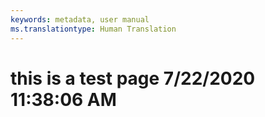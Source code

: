 ```yaml
---
keywords: metadata, user manual
ms.translationtype: Human Translation
---
```

# this is a test page 7/22/2020 11:38:06 AM